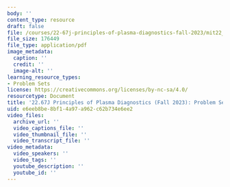 ```yaml
---
body: ''
content_type: resource
draft: false
file: /courses/22-67j-principles-of-plasma-diagnostics-fall-2023/mit22_67j_f23_pset3.pdf
file_size: 176449
file_type: application/pdf
image_metadata:
  caption: ''
  credit: ''
  image-alt: ''
learning_resource_types:
- Problem Sets
license: https://creativecommons.org/licenses/by-nc-sa/4.0/
resourcetype: Document
title: '22.67J Principles of Plasma Diagnostics (Fall 2023): Problem Set 3'
uid: e6eeb8be-8bf1-4a97-a962-c62b734e6ee2
video_files:
  archive_url: ''
  video_captions_file: ''
  video_thumbnail_file: ''
  video_transcript_file: ''
video_metadata:
  video_speakers: ''
  video_tags: ''
  youtube_description: ''
  youtube_id: ''
---
```

